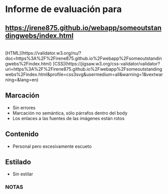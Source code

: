 # Informe de evaluación para<br/>
## https://irene875.github.io/webapp/someoutstandingwebs/index.html
<br/>
[HTML](https://validator.w3.org/nu/?doc=https%3A%2F%2Firene875.github.io%2Fwebapp%2Fsomeoutstandingwebs%2Findex.html)
[CSS](https://jigsaw.w3.org/css-validator/validator?uri=https%3A%2F%2Firene875.github.io%2Fwebapp%2Fsomeoutstandingwebs%2Findex.html&profile=css3svg&usermedium=all&warning=1&vextwarning=&lang=en)
<br/>

## Marcación
- Sin errores
- Marcación no semántica, sólo párrafos dentro del body
- Los enlaces a las fuentes de las imágenes están rotos

## Contenido
- Personal pero excesivamente escueto

## Estilado
- Sin estilar

### NOTAS

